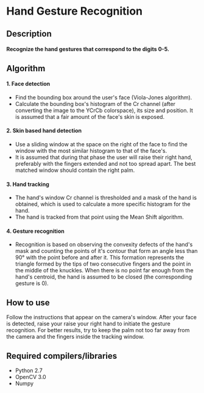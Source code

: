 # Hand Gesture Recognition

## Description
#### Recognize the hand gestures that correspond to the digits 0-5.

## Algorithm
#### 1. Face detection
* Find the bounding box around the user's face (Viola-Jones algorithm).
* Calculate the bounding box's histogram of the Cr channel (after converting the image to the YCrCb colorspace), its size and position. It is assumed that a fair amount of the face's skin is exposed.
#### 2. Skin based hand detection
* Use a sliding window at the space on the right of the face to find the window with the most similar histogram to that of the face's.
* It is assumed that during that phase the user will raise their right hand, preferably with the fingers extended and not too spread apart. The best matched window should contain the right palm.
#### 3. Hand tracking
* The hand's window Cr channel is thresholded and a mask of the hand is obtained, which is used to calculate a more specific histogram for the hand.
* The hand is tracked from that point using the Mean Shift algorithm.
#### 4. Gesture recognition
* Recognition is based on observing the convexity defects of the hand's mask and counting the points of it's contour that form an angle less than 90&deg; with the point before and after it. This formation represents the triangle formed by the tips of two consecutive fingers and the point in the middle of the knuckles. When there is no point far enough from the hand's centroid, the hand is assumed to be closed (the corresponding gesture is 0).

## How to use
Follow the instructions that appear on the camera's window. After your face is detected, raise your raise your right hand to initiate the gesture recognition. For better results, try to keep the palm not too far away from the camera and the fingers inside the tracking window.

## Required compilers/libraries
* Python 2.7
* OpenCV 3.0
* Numpy
